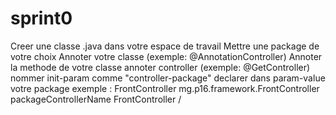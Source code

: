 # sprint0
Creer une classe .java  dans votre espace de travail 
Mettre une package de votre choix
Annoter votre classe (exemple: @AnnotationController)
Annoter la methode de votre classe annoter controller (exemple: @GetController)
nommer init-param comme "controller-package"
declarer dans  param-value  votre package 
exemple :
    <servlet>
        <servlet-name>FrontController</servlet-name>
        <servlet-class>mg.p16.framework.FrontController</servlet-class>
        <init-param>
            <param-name>packageControllerName</param-name>
            <param-value><!-- ecrire votre package ici --></param-value>
        </init-param>
    </servlet>
    <servlet-mapping>
        <servlet-name>FrontController</servlet-name>
        <url-pattern>/</url-pattern>
    </servlet-mapping>



